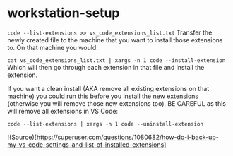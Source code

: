 # workstation-setup

`code --list-extensions >> vs_code_extensions_list.txt`
Transfer the newly created file to the machine that you want to install those extensions to. On that machine you would:

`cat vs_code_extensions_list.txt | xargs -n 1 code --install-extension`
Which will then go through each extension in that file and install the extension.

If you want a clean install (AKA remove all existing extensions on that machine) you could run this before you install the new extensions (otherwise you will remove those new extensions too). BE CAREFUL as this will remove all extensions in VS Code:

`code --list-extensions | xargs -n 1 code --uninstall-extension`

!(Source)[https://superuser.com/questions/1080682/how-do-i-back-up-my-vs-code-settings-and-list-of-installed-extensions]
